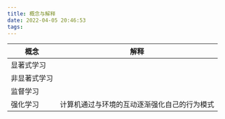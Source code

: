```yaml
---
title: 概念与解释
date: 2022-04-05 20:46:53
tags:
---
```

|概念|解释|
|---|----|
|显著式学习||
|非显著式学习||
|监督学习||
|强化学习|计算机通过与环境的互动逐渐强化自己的行为模式|
